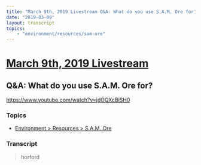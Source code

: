 ```yaml
---
title: "March 9th, 2019 Livestream Q&A: What do you use S.A.M. Ore for?"
date: "2019-03-09"
layout: transcript
topics:
    - "environment/resources/sam-ore"
---
```

# [March 9th, 2019 Livestream](../2019-03-09.md)
## Q&A: What do you use S.A.M. Ore for?
https://www.youtube.com/watch?v=jdOQXcBiSH0

### Topics
* [Environment > Resources > S.A.M. Ore](../topics/environment/resources/sam-ore.md)

### Transcript

> horford
